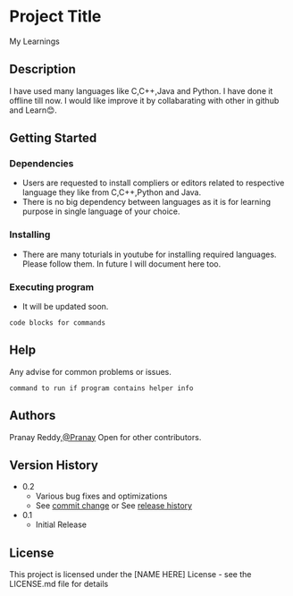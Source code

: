 # Project Title

My Learnings

## Description

I have used many languages like C,C++,Java and Python. I have done it offline till now. I would like improve it by collabarating with other in github and Learn😊.

## Getting Started

### Dependencies

* Users are requested to install compliers or editors related to respective language they like from C,C++,Python and Java.
* There is no big dependency between languages as it is for learning purpose in single language of your choice.

### Installing

* There are many toturials in youtube for installing required languages. Please follow them. In future I will document here too.

### Executing program

* It will be updated soon.
```
code blocks for commands
```

## Help

Any advise for common problems or issues.
```
command to run if program contains helper info
```

## Authors

Pranay Reddy,[@Pranay](https://www.linkedin.com/in/pranay-reddy007)
Open for other contributors.


## Version History

* 0.2
    * Various bug fixes and optimizations
    * See [commit change]() or See [release history]()
* 0.1
    * Initial Release

## License

This project is licensed under the [NAME HERE] License - see the LICENSE.md file for details

<!-- ## Acknowledgments -->
<!-- 
Inspiration, code snippets, etc.
* [awesome-readme](https://github.com/matiassingers/awesome-readme)
* [PurpleBooth](https://gist.github.com/PurpleBooth/109311bb0361f32d87a2)
* [dbader](https://github.com/dbader/readme-template)
* [zenorocha](https://gist.github.com/zenorocha/4526327)
* [fvcproductions](https://gist.github.com/fvcproductions/1bfc2d4aecb01a834b46) -->